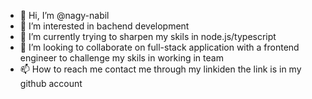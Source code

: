 - 👋 Hi, I’m @nagy-nabil
- 👀 I’m interested in bachend development 
- 🌱 I’m currently trying to sharpen my skils in node.js/typescript
- 💞️ I’m looking to collaborate on full-stack application with a frontend engineer to challenge my skils in working in team 
- 📫 How to reach me contact me through my linkiden the link is in my github account

<!---
nagy-nabil/nagy-nabil is a ✨ special ✨ repository because its `README.md` (this file) appears on your GitHub profile.
You can click the Preview link to take a look at your changes.
--->
